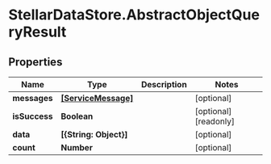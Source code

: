# StellarDataStore.AbstractObjectQueryResult

## Properties

Name | Type | Description | Notes
------------ | ------------- | ------------- | -------------
**messages** | [**[ServiceMessage]**](ServiceMessage.md) |  | [optional] 
**isSuccess** | **Boolean** |  | [optional] [readonly] 
**data** | **[{String: Object}]** |  | [optional] 
**count** | **Number** |  | [optional] 


